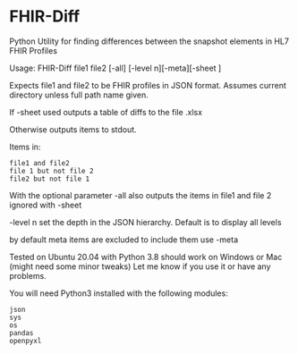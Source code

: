 # FHIR-Diff
Python Utility for finding differences between the snapshot elements in HL7 FHIR Profiles

Usage: FHIR-Diff file1 file2 [-all] [-level n][-meta][-sheet <filename>]

Expects file1 and file2 to be FHIR profiles in JSON format. Assumes current directory unless full path name given.

If -sheet <filename> used outputs a table of diffs to the file <filename>.xlsx

Otherwise outputs items to stdout.

Items in:

    file1 and file2
    file 1 but not file 2
    file2 but not file 1

With the optional parameter -all also outputs the items in file1 and file 2 ignored with -sheet

-level n set the depth in the JSON hierarchy. Default is to display all levels 

by default meta items are excluded to include them use -meta

Tested on Ubuntu 20.04 with Python 3.8 should work on Windows or Mac (might need some minor tweaks) Let me know if you use it or have any problems.

You will need Python3 installed with the following modules:

	json
	sys
	os
	pandas
	openpyxl
